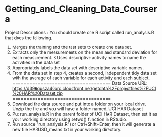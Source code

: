 Getting_and_Cleaning_Data_Coursera
==================================
Project Descriptions : 
 You should create one R script called run_analysis.R that does the following. 

  1. Merges the training and the test sets to create one data set.
  2. Extracts only the measurements on the mean and standard deviation for each measurement. 
  3  Uses descriptive activity names to name the activities in the data set
  4. Appropriately labels the data set with descriptive variable names. 
  5. From the data set in step 4, creates a second, independent tidy data set with the average of each variable for each activity and each subject.
===================================
  Data Source URL: 
https://d396qusza40orc.cloudfront.net/getdata%2Fprojectfiles%2FUCI%20HAR%20Dataset.zip 
===================================
  1. Download the data source and put into a folder on your local drive. Unzip the file and you will have a folder named, UCI HAR Dataset
  2. Put run_analysis.R in the parent folder of UCI HAR Dataset, then set it as your working directory using setwd() function in RStudio.
  3. Run source("run_analysis.R") or Ctrl+Shift+Enter, then it will generate a new file HARUSD_means.txt in your working directory.


